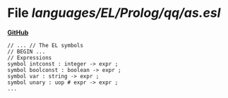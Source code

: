 # File _languages/EL/Prolog/qq/as.esl_
**[GitHub](https://github.com/softlang/yas/blob/master/languages/EL/Prolog/qq/as.esl)**
```
// ... // The EL symbols
// BEGIN ...
// Expressions
symbol intconst : integer -> expr ;
symbol boolconst : boolean -> expr ;
symbol var : string -> expr ;
symbol unary : uop # expr -> expr ;
...
```
